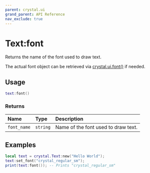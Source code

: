 ```yaml
---
parent: crystal.ui
grand_parent: API Reference
nav_exclude: true
---
```


# Text:font

Returns the name of the font used to draw text.

The actual font object can be retrieved via [crystal.ui.font()](font) if needed.

## Usage

```lua
text:font()
```

### Returns

| Name        | Type     | Description                         |
| :---------- | :------- | :---------------------------------- |
| `font_name` | `string` | Name of the font used to draw text. |

## Examples

```lua
local text = crystal.Text:new("Hello World");
text:set_font("crystal_regular_sm");
print(text:font()); -- Prints "crystal_regular_sm"
```
